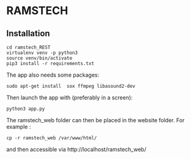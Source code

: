 # RAMSTECH


## Installation

```
cd ramstech_REST
virtualenv venv -p python3
source venv/bin/activate
pip3 install -r requirements.txt
```
The app also needs some packages:
```
sudo apt-get install  sox ffmpeg libasound2-dev
```

Then launch the app with (preferably in a screen):

```
python3 app.py
```

The ramstech_web folder can then be placed in the website folder.
For example :

```
cp -r ramstech_web /var/www/html/
```
and then accessible via http://localhost/ramstech_web/
